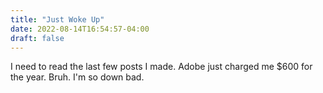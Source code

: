 ```yaml
---
title: "Just Woke Up"
date: 2022-08-14T16:54:57-04:00
draft: false
---
```


I need to read the last few posts I made. Adobe just charged me $600 for the year. Bruh. I'm so down bad. 